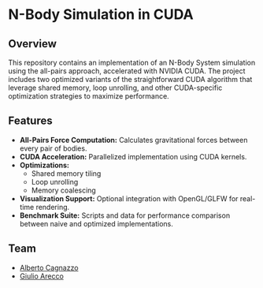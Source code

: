 # N-Body Simulation in CUDA

## Overview
This repository contains an implementation of an N-Body System simulation using the all-pairs approach, accelerated with NVIDIA CUDA. The project includes two optimized variants of the straightforward CUDA algorithm that leverage shared memory, loop unrolling, and other CUDA-specific optimization strategies to maximize performance.

## Features

- **All-Pairs Force Computation:** Calculates gravitational forces between every pair of bodies.
- **CUDA Acceleration:** Parallelized implementation using CUDA kernels.
- **Optimizations:** 
  - Shared memory tiling
  - Loop unrolling
  - Memory coalescing
- **Visualization Support:** Optional integration with OpenGL/GLFW for real-time rendering.
- **Benchmark Suite:** Scripts and data for performance comparison between naive and optimized implementations.

## Team
- [Alberto Cagnazzo](https://github.com/LienoPC)
- [Giulio Arecco](https://github.com/giulio-arecco)
